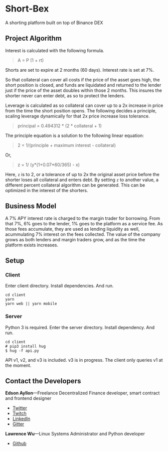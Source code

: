 # Short-Bex
A shorting platform built on top of Binance DEX

## Project Algorithm

Interest is calculated with the following formula.

> A = P (1 + rt)

Shorts are set to expire at 2 months (60 days). Interest rate is set at 7%.

So that collateral can cover all costs if the price of the asset goes high, the short position is closed, and funds are liquidated and returned to the lender just if the price of the asset doubles within those 2 months. This insures the shorter never can enter debt, as so to protect the lenders.

Leverage is calculated as so collateral can cover up to a 2x increase in price from the time the short position opens. The following decides a principle, scaling leverage dynamically for that 2x price increase loss tolerance.

> principal = 0.494312 * (2 * collateral + 1)

The principle equation is a solution to the following linear equation:

> 2 = 1/(principle + maximum interest - collateral)

Or,

> z = 1/ (y*(1+0.07*60/365) - x)

Here, `z` is to 2, or a tolerance of up to 2x the original asset price before the shorter loses all collateral and enters debt. By setting `z` to another value, a different percent collateral algorithm can be generated. This can be optimized in the interest of the shorters. 

## Business Model

A 7% APY interest rate is charged to the margin trader for borrowing. From that 7%, 6% goes to the lender, 1% goes to the platform as a service fee. As those fees accumulate, they are used as lending liquidity as well, acummulating 7% interest on the fees collected. The value of the company grows as both lenders and margin traders grow, and as the time the platform exists increases.

## Setup

### Client

Enter client directory. Install dependencies. And run.

```
cd client
yarn
yarn web || yarn mobile
```

### Server

Python 3 is required. Enter the server directory. Install dependency. And run.

```
cd client
# pip3 install hug
$ hug -f api.py
```

API v1, v2, and v3 is included. v3 is in progress. The client only queries v1 at the moment.

## Contact the Developers

**Edson Ayllon**&mdash;Freelance Decentralized Finance developer, smart contract and frontend designer
- [Twitter](https://twitter.com/relativeread)
- [Twitch](twitch.tv/edson6)
- [LinkedIn](https://www.linkedin.com/in/edson-ayllon/)
- [Gitter](https://gitter.im/edsonayllon)

**Lawrence Wu**&mdash;Linux Systems Administrator and Python developer
- [Github](https://github.com/lvw5264)
